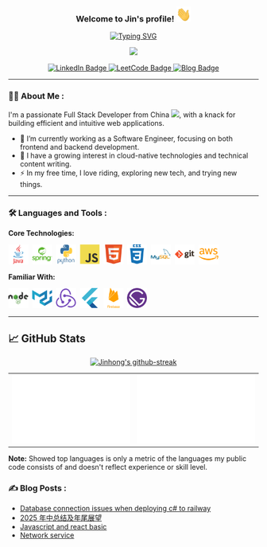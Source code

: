 <div id="header" align="center">
  <h3 align="center">
  Welcome to Jin's profile!
  <img src="https://raw.githubusercontent.com/danielcshn/danielcshn/master/icons/wave.gif" width="30" height="30">
</h3>

<div align="center">

<!--- https://readme-typing-svg.herokuapp.com --->
[![Typing SVG](httpshttps://readme-typing-svg.demolab.com?font=Fira+Code&pause=1000&center=true&vCenter=true&width=435&lines=Software+Engineer;Full+Stack+Developer;Cloud+Ops+Engineer)](https://git.io/typing-svg)
 
![](https://komarev.com/ghpvc/?username=Flowers2Algernon&color=007bff&label=Profile+Views&style=for-the-badge)
 
</div>
  
<div id="badges" align="center">
  <a href="https://www.linkedin.com/in/jinhong-zhu">
    <img src="https://img.shields.io/badge/LinkedIn-blue?style=for-the-badge&logo=linkedin&logoColor=white" alt="LinkedIn Badge"/>
  </a>
  <a href="https://leetcode.com/flowersToAlgernon/">
    <img src="https://img.shields.io/badge/LeetCode-red?style=for-the-badge&logo=LeetCode&logoColor=white" alt="LeetCode Badge"/>
  </a>
  <a href="https://flowers2algernon.github.io/">
    <img src="https://img.shields.io/badge/Blog-yellow?style=for-the-badge&logo=Blog&logoColor=white" alt="Blog Badge"/>
  </a>
</div>


</div>

---

### :technologist: About Me :
I'm a passionate Full Stack Developer from China <img src="https://media.giphy.com/media/WUlplcMpOCEmTGBtBW/giphy.gif" width="30">, with a knack for building efficient and intuitive web applications.
- :telescope: I’m currently working as a Software Engineer, focusing on both frontend and backend development.
- 🌱 I have a growing interest in cloud-native technologies and technical content writing.
- :zap: In my free time, I love riding, exploring new tech, and trying new things.

---

### :hammer_and_wrench: Languages and Tools :

**Core Technologies:**
<p>
  <img src="https://github.com/devicons/devicon/raw/master/icons/java/java-original-wordmark.svg" title="Java" alt="Java" width="40" height="40"/>&nbsp;
  <img src="https://github.com/devicons/devicon/raw/master/icons/spring/spring-original-wordmark.svg" title="Spring" alt="Spring" width="40" height="40"/>&nbsp;
  <img src="https://github.com/devicons/devicon/raw/master/icons/python/python-original-wordmark.svg" title="Python" alt="Python" width="40" height="40"/>&nbsp;
  <img src="https://github.com/devicons/devicon/raw/master/icons/javascript/javascript-original.svg" title="JavaScript" alt="JavaScript" width="40" height="40"/>&nbsp;
  <img src="https://github.com/devicons/devicon/raw/master/icons/html5/html5-original.svg" title="HTML5" alt="HTML" width="40" height="40"/>&nbsp;
  <img src="https://github.com/devicons/devicon/raw/master/icons/css3/css3-plain-wordmark.svg"  title="CSS3" alt="CSS" width="40" height="40"/>&nbsp;
  <img src="https://github.com/devicons/devicon/raw/master/icons/mysql/mysql-original-wordmark.svg" title="MySQL"  alt="MySQL" width="40" height="40"/>&nbsp;
  <img src="https://github.com/devicons/devicon/raw/master/icons/git/git-original-wordmark.svg" title="Git" alt="Git" width="40" height="40"/>&nbsp;
  <img src="https://github.com/devicons/devicon/raw/master/icons/amazonwebservices/amazonwebservices-plain-wordmark.svg" title="AWS" alt="AWS" width="40" height="40"/>&nbsp;
</p>

**Familiar With:**
<p>
  <img src="https://github.com/devicons/devicon/raw/master/icons/nodejs/nodejs-original-wordmark.svg" title="NodeJS" alt="NodeJS" width="40" height="40"/>&nbsp;
  <img src="https://github.com/devicons/devicon/raw/master/icons/materialui/materialui-original.svg" title="Material UI" alt="Material UI" width="40" height="40"/>&nbsp;
  <img src="https://github.com/devicons/devicon/raw/master/icons/redux/redux-original.svg" title="Redux" alt="Redux " width="40" height="40"/>&nbsp;
  <img src="https://github.com/devicons/devicon/raw/master/icons/flutter/flutter-original.svg" title="Flutter" alt="Flutter" width="40" height="40"/>&nbsp;
  <img src="https://github.com/devicons/devicon/raw/master/icons/firebase/firebase-plain-wordmark.svg" title="Firebase" alt="Firebase" width="40" height="40"/>&nbsp;
  <img src="https://github.com/devicons/devicon/raw/master/icons/gatsby/gatsby-original.svg" title="Gatsby"  alt="Gatsby" width="40" height="40"/>&nbsp;
</p>

---

## 📈 GitHub Stats

<p align="center">
  <a href="https://github.com/denvercoder1/github-readme-streak-stats">
    <picture>
      <source media="(prefers-color-scheme: dark)" srcset="https://github-readme-streak-stats.herokuapp.com?user=Flowers2Algernon&theme=java-dark&hide_border=true">
      <img alt="Jinhong's github-streak" src="https://github-readme-streak-stats.herokuapp.com?user=Flowers2Algernon&hide_border=true&theme=whatsapp-light2">
    </picture>
  </a>
</p>
<table align="center">
  <tr>
    <td align="center" valign="top">
        <a href="https://github.com/Flowers2Algernon/github-status">
            <picture>
              <source media="(prefers-color-scheme: dark)" srcset="https://github.com/Flowers2Algernon/github-status/raw/master/generated/overview.svg#gh-dark-mode-only">
              <img alt="Jinhong's github-stats" src="https://github.com/Flowers2Algernon/github-status/raw/master/generated/overview.svg">
            </picture>
        </a>
    </td>
    <td align="center" valign="top">
        <a href="https://github.com/Flowers2Algernon/github-status">
            <picture>
              <source media="(prefers-color-scheme: dark)" srcset="https://github.com/Flowers2Algernon/github-status/raw/master/generated/languages.svg#gh-dark-mode-only">
              <img alt="Jinhong's github-stats" src="https://github.com/Flowers2Algernon/github-status/raw/master/generated/languages.svg">
            </picture>
        </a>
    </td>
  </tr>
</table>

<b>Note:</b> Showed top languages is only a metric of the languages my public code consists of and doesn't reflect experience or skill level.


### :writing_hand: Blog Posts :

<!-- BLOG-POST-LIST:START -->
- [Database connection issues when deploying c# to railway](https://flowers2algernon.github.io/posts/Database-Connection-Issues-When-Deploying-C-to-Railway/)
- [2025 年中总结及年尾展望](https://flowers2algernon.github.io/posts/2025-%E5%B9%B4%E4%B8%AD%E6%80%BB%E7%BB%93%E5%8F%8A%E5%B9%B4%E5%B0%BE%E5%B1%95%E6%9C%9B/)
- [Javascript and react basic](https://flowers2algernon.github.io/posts/JavaScript-and-React-Basic/)
- [Network service](https://flowers2algernon.github.io/posts/Network-Service/)
<!-- BLOG-POST-LIST:END -->

<!---
Flowers2Algernon/Flowers2Algernon is a ✨ special ✨ repository because its `README.md` (this file) appears on your GitHub profile.
You can click the Preview link to take a look at your changes.
--->
